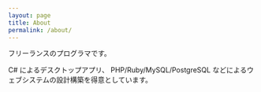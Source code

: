 ```yaml
---
layout: page
title: About
permalink: /about/
---
```


フリーランスのプログラマです。

C# によるデスクトップアプリ、
PHP/Ruby/MySQL/PostgreSQL などによるウェブシステムの設計構築を得意としています。
